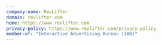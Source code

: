 ```yaml
---
company-name: RevLifter
domain: revlifter.com
home: https://www.revlifter.com
privacy-policy: https://www.revlifter.com/privacy-policy
member-of: "Interactive Advertising Bureau (IAB)"
---
```




